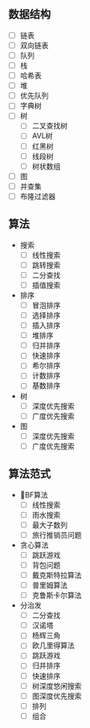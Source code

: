 ## 数据结构
- [ ] 链表
- [ ] 双向链表
- [ ] 队列
- [ ] 栈
- [ ] 哈希表
- [ ] 堆
- [ ] 优先队列
- [ ] 字典树
- [ ] 树
    - [ ] 二叉查找树
    - [ ] AVL树
    - [ ] 红黑树
    - [ ] 线段树
    - [ ] 树状数组
- [ ] 图
- [ ] 并查集
- [ ] 布隆过滤器
## 算法
* 搜索
    - [ ] 线性搜索
    - [ ] 跳转搜索
    - [ ] 二分查找
    - [ ] 插值搜索
* 排序
    - [ ] 冒泡排序
    - [ ] 选择排序
    - [ ] 插入排序
    - [ ] 堆排序
    - [ ] 归并排序
    - [ ] 快速排序
    - [ ] 希尔排序
    - [ ] 计数排序
    - [ ] 基数排序
* 树
    - [ ] 深度优先搜索
    - [ ] 广度优先搜索
* 图
    - [ ] 深度优先搜索
    - [ ] 广度优先搜索
## 算法范式
    
* BF算法
    - [ ] 线性搜索
    - [ ] 雨水搜索
    - [ ] 最大子数列
    - [ ] 旅行推销员问题
* 贪心算法
    - [ ] 跳跃游戏
    - [ ] 背包问题
    - [ ] 戴克斯特拉算法
    - [ ] 普里姆算法
    - [ ] 克鲁斯卡尔算法
* 分治发
    - [ ] 二分查找
    - [ ] 汉诺塔
    - [ ] 杨辉三角
    - [ ] 欧几里得算法
    - [ ] 跳跃游戏
    - [ ] 归并排序
    - [ ] 快速排序
    - [ ] 树深度悠闲搜索
    - [ ] 图深度优先搜索
    - [ ] 排列
    - [ ] 组合